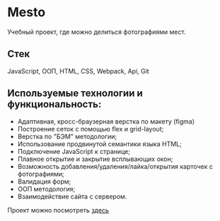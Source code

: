 # Mesto
Учебный проект, где можно делиться фотографиями мест.

## Стек
JavaScript, ООП, HTML, CSS, Webpack, Api, Git

## Используемые технологии и функциональность:
* Адаптивная, кросс-браузерная верстка по макету (figma)
* Построение сеток с помощью flex и grid-layout;
* Верстка по "БЭМ" методологии;
* Использование продвинутой семантики языка HTML;
* Подключение JavaScript к странице;
* Плавное открытие и закрытие всплывающих окон;
* Возможность добавления/удаления/лайка/открытия карточек с фотографиями;
* Валидация форм;
* ООП методология;
* Взаимодействие сайта с сервером.

Проект можно посмотреть [здесь](https://oleg-glukhov1.github.io/mesto/)
